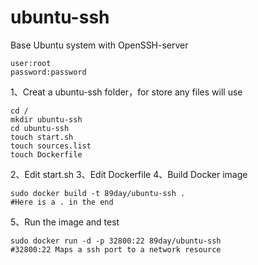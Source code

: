 # ubuntu-ssh
Base Ubuntu system with OpenSSH-server

    user:root
    password:password

1、Creat a ubuntu-ssh folder，for store any files will use

    cd /
    mkdir ubuntu-ssh
    cd ubuntu-ssh
    touch start.sh
    touch sources.list
    touch Dockerfile

2、Edit start.sh
3、Edit Dockerfile
4、Build Docker image

    sudo docker build -t 89day/ubuntu-ssh .
    #Here is a . in the end    

5、Run the image and test

    sudo docker run -d -p 32800:22 89day/ubuntu-ssh
    #32800:22 Maps a ssh port to a network resource
